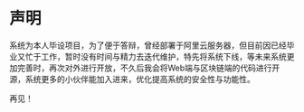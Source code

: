 # 声明

系统为本人毕设项目，为了便于答辩，曾经部署于阿里云服务器，但目前因已经毕业又忙于工作，暂时没有时间与精力去迭代维护，特先将系统下线，等未来系统更加完善时，再次对外进行开放，不久后我会将Web端与区块链端的代码进行开源，系统更多的小伙伴能加入进来，优化提高系统的安全性与功能性。

再见！
